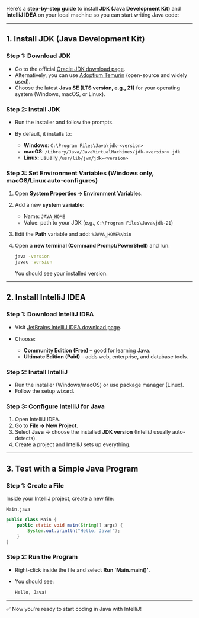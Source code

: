 Here’s a **step-by-step guide** to install **JDK (Java Development Kit)** and **IntelliJ IDEA** on your local machine so you can start writing Java code:

---

## 1. Install JDK (Java Development Kit)

### Step 1: Download JDK

* Go to the official [Oracle JDK download page](https://www.oracle.com/java/technologies/downloads/).
* Alternatively, you can use [Adoptium Temurin](https://adoptium.net/) (open-source and widely used).
* Choose the latest **Java SE (LTS version, e.g., 21)** for your operating system (Windows, macOS, or Linux).

### Step 2: Install JDK

* Run the installer and follow the prompts.
* By default, it installs to:

  * **Windows**: `C:\Program Files\Java\jdk-<version>`
  * **macOS**: `/Library/Java/JavaVirtualMachines/jdk-<version>.jdk`
  * **Linux**: usually `/usr/lib/jvm/jdk-<version>`

### Step 3: Set Environment Variables (Windows only, macOS/Linux auto-configures)

1. Open **System Properties → Environment Variables**.
2. Add a new **system variable**:

   * Name: `JAVA_HOME`
   * Value: path to your JDK (e.g., `C:\Program Files\Java\jdk-21`)
3. Edit the **Path** variable and add:
   `%JAVA_HOME%\bin`
4. Open a **new terminal (Command Prompt/PowerShell)** and run:

   ```bash
   java -version
   javac -version
   ```

   You should see your installed version.

---

## 2. Install IntelliJ IDEA

### Step 1: Download IntelliJ IDEA

* Visit [JetBrains IntelliJ IDEA download page](https://www.jetbrains.com/idea/download/).
* Choose:

  * **Community Edition (Free)** – good for learning Java.
  * **Ultimate Edition (Paid)** – adds web, enterprise, and database tools.

### Step 2: Install IntelliJ

* Run the installer (Windows/macOS) or use package manager (Linux).
* Follow the setup wizard.

### Step 3: Configure IntelliJ for Java

1. Open IntelliJ IDEA.
2. Go to **File → New Project**.
3. Select **Java** → choose the installed **JDK version** (IntelliJ usually auto-detects).
4. Create a project and IntelliJ sets up everything.

---

## 3. Test with a Simple Java Program

### Step 1: Create a File

Inside your IntelliJ project, create a new file:

`Main.java`

```java
public class Main {
    public static void main(String[] args) {
        System.out.println("Hello, Java!");
    }
}
```

### Step 2: Run the Program

* Right-click inside the file and select **Run 'Main.main()'**.
* You should see:

  ```
  Hello, Java!
  ```

---

✅ Now you’re ready to start coding in Java with IntelliJ!

